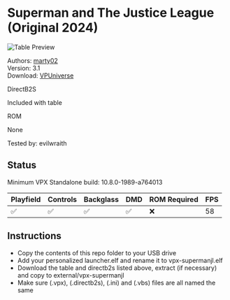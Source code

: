 # Superman and The Justice League (Original 2024)

![Table Preview](../../images/vpx-supermanjl.png)

Authors: [marty02](https://vpuniverse.com/profile/16531-marty02/)  
Version: 3.1  
Download: [VPUniverse](https://vpuniverse.com/files/file/22032-superman-and-the-justice-league/)

DirectB2S

Included with table 

ROM

None

Tested by: evilwraith

## Status 

Minimum VPX Standalone build: 10.8.0-1989-a764013

| Playfield | Controls | Backglass | DMD | ROM Required | FPS | 
|-----------|----------|-----------|-----|--------------|-----|
| :white_check_mark: | :white_check_mark: | :white_check_mark: | :white_check_mark: | :x: | 58 |

## Instructions

- Copy the contents of this repo folder to your USB drive
- Add your personalized launcher.elf and rename it to vpx-supermanjl.elf
- Download the table and directb2s listed above, extract (if necessary) and copy to external/vpx-supermanjl
- Make sure (.vpx), (.directb2s), (.ini) and (.vbs) files are all named the same

